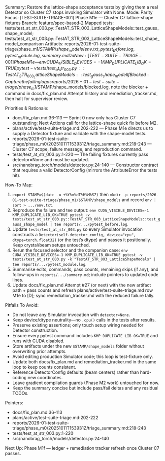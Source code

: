 Summary: Restore the lattice-shape acceptance tests by giving them a real Detector so Cluster C7 stops invoking Simulator with None.
Mode: Parity
Focus: [TEST-SUITE-TRIAGE-001] Phase M1e — Cluster C7 lattice-shape fixtures
Branch: feature/spec-based-2
Mapped tests: tests/test_at_str_003.py::TestAT_STR_003_LatticeShapeModels::test_gauss_shape_model; tests/test_at_str_003.py::TestAT_STR_003_LatticeShapeModels::test_shape_model_comparison
Artifacts: reports/2026-01-test-suite-triage/phase_m1/$STAMP/shape_models/{env.txt,pytest_before.log,pytest_module.log,summary.md}
Do Now: [TEST-SUITE-TRIAGE-001] Phase M1e — env CUDA_VISIBLE_DEVICES=-1 KMP_DUPLICATE_LIB_OK=TRUE pytest -v tests/test_at_str_003.py::TestAT_STR_003_LatticeShapeModels::test_gauss_shape_model
If Blocked: Capture the failing log as reports/2026-01-test-suite-triage/phase_m1/$STAMP/shape_models/blocked.log, note the blocker + command in docs/fix_plan.md Attempt history and remediation_tracker.md, then halt for supervisor review.

Priorities & Rationale:
- docs/fix_plan.md:36-113 — Sprint 0 now only has Cluster C7 outstanding; Next Actions call for the lattice-shape quick fix before M2.
- plans/active/test-suite-triage.md:202-222 — Phase M1e directs us to supply a Detector fixture and validate with the shape-model tests.
- reports/2026-01-test-suite-triage/phase_m0/20251011T153931Z/triage_summary.md:218-243 — Cluster C7 scope, failure message, and reproduction command.
- tests/test_at_str_003.py:1-220 — The failing fixtures currently pass detector=None and must be updated.
- src/nanobrag_torch/models/detector.py:24-140 — Constructor contract that requires a valid DetectorConfig (mirrors the AttributeError the tests hit).

How-To Map:
1. `export STAMP=$(date -u +%Y%m%dT%H%M%SZ)` then `mkdir -p reports/2026-01-test-suite-triage/phase_m1/$STAMP/shape_models` and record `env | sort > .../env.txt`.
2. Reproduce the failure and tee output: `env CUDA_VISIBLE_DEVICES=-1 KMP_DUPLICATE_LIB_OK=TRUE pytest -v tests/test_at_str_003.py::TestAT_STR_003_LatticeShapeModels::test_gauss_shape_model | tee reports/.../pytest_before.log`.
3. Update `tests/test_at_str_003.py` so every Simulator invocation constructs a `Detector(self.detector_config, device="cpu", dtype=torch.float32)` (or the test’s dtype) and passes it positionally. Keep crystal/beam setups untouched.
4. Rerun the focused selector and the companion case: `env CUDA_VISIBLE_DEVICES=-1 KMP_DUPLICATE_LIB_OK=TRUE pytest -v tests/test_at_str_003.py -k "TestAT_STR_003_LatticeShapeModels" | tee reports/.../pytest_module.log`.
5. Summarise edits, commands, pass counts, remaining skips (if any), and follow-ups in `reports/.../summary.md`; include pointers to updated code lines.
6. Update docs/fix_plan.md Attempt #27 (or next) with the new artifact path + pass counts and refresh plans/active/test-suite-triage.md row M1e to [D]; sync remediation_tracker.md with the reduced failure tally.

Pitfalls To Avoid:
- Do not leave any Simulator invocation with `detector=None`.
- Keep device/dtype neutrality—no `.cpu()` calls in the tests after results.
- Preserve existing assertions; only touch setup wiring needed for Detector construction.
- Ensure every pytest command includes `KMP_DUPLICATE_LIB_OK=TRUE` and runs with CUDA disabled.
- Store artifacts under the new `$STAMP/shape_models` folder without overwriting prior attempts.
- Avoid editing production Simulator code; this loop is test-fixture only.
- Update both docs/fix_plan.md and remediation_tracker.md in the same loop to keep counts consistent.
- Reference DetectorConfig defaults (beam centers) rather than hard-coding new coordinates.
- Leave gradient compilation guards (Phase M2 work) untouched for now.
- Keep the summary concise but include pass/fail deltas and any residual TODOs.

Pointers:
- docs/fix_plan.md:36-113
- plans/active/test-suite-triage.md:202-222
- reports/2026-01-test-suite-triage/phase_m0/20251011T153931Z/triage_summary.md:218-243
- tests/test_at_str_003.py:1-220
- src/nanobrag_torch/models/detector.py:24-140

Next Up: Phase M1f — ledger + remediation tracker refresh once Cluster C7 passes.
